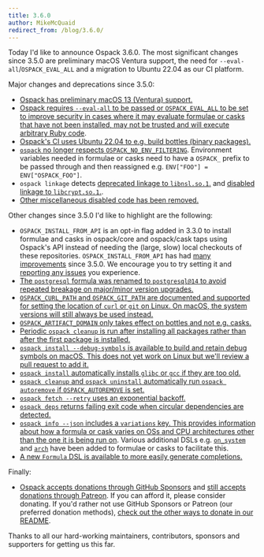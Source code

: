 ```yaml
---
title: 3.6.0
author: MikeMcQuaid
redirect_from: /blog/3.6.0/
---
```


Today I'd like to announce Ospack 3.6.0. The most significant changes since 3.5.0 are preliminary macOS Ventura support, the need for `--eval-all`/`OSPACK_EVAL_ALL` and a migration to Ubuntu 22.04 as our CI platform.

Major changes and deprecations since 3.5.0:

- [Ospack has preliminary macOS 13 (Ventura) support.](https://github.com/Ospack/ospack/pull/13390)
- [Ospack requires `--eval-all` to be passed or `OSPACK_EVAL_ALL` to be set to improve security in cases where it may evaluate formulae or casks that have not been installed, may not be trusted and will execute arbitrary Ruby code](https://github.com/Ospack/ospack/pull/13790).
- [Ospack's CI uses Ubuntu 22.04 to e.g. build bottles (binary packages).](https://github.com/Ospack/ospack/pull/13733)
- [`ospack` no longer respects `OSPACK_NO_ENV_FILTERING`](https://github.com/Ospack/ospack/pull/13595). Environment variables needed in formulae or casks need to have a `OSPACK_` prefix to be passed through and then reassigned e.g. `ENV["FOO"] = ENV["OSPACK_FOO"]`.
- `ospack linkage` detects [deprecated linkage to `libnsl.so.1`.](https://github.com/Ospack/ospack/pull/13741) and [disabled linkage to `libcrypt.so.1`.](https://github.com/Ospack/ospack/pull/13740).
- [Other miscellaneous disabled code has been removed.](https://github.com/Ospack/ospack/pull/13743)

Other changes since 3.5.0 I'd like to highlight are the following:

- `OSPACK_INSTALL_FROM_API` is an opt-in flag added in 3.3.0 to install formulae and casks in ospack/core and ospack/cask taps using Ospack's API instead of needing the (large, slow) local checkouts of these repositories. `OSPACK_INSTALL_FROM_API` has had [many](https://github.com/Ospack/ospack/pull/13439) [improvements](https://github.com/Ospack/ospack/pull/13440) since 3.5.0. We encourage you to try setting it and [reporting any issues](https://github.com/Ospack/ospack/issues/new/choose) you experience.
- [The `postgresql` formula was renamed to `postgresql@14` to avoid repeated breakage on major/minor version upgrades.](https://github.com/Ospack/ospack-core/pull/107726)
- [`OSPACK_CURL_PATH` and `OSPACK_GIT_PATH` are documented and supported for setting the location of `curl` or `git` on Linux. On macOS, the system versions will still always be used instead.](https://github.com/Ospack/ospack/pull/13423)
- [`OSPACK_ARTIFACT_DOMAIN` only takes effect on bottles and not e.g. casks.](https://github.com/Ospack/ospack/pull/13258)
- [Periodic `ospack cleanup` is run after installing all packages rather than after the first package is installed.](https://github.com/Ospack/ospack/pull/13569)
- [`ospack install --debug-symbols` is available to build and retain debug symbols on macOS. This does not yet work on Linux but we'll review a pull request to add it.](https://github.com/Ospack/ospack/pull/13608)
- [`ospack install` automatically installs `glibc` or `gcc` if they are too old.](https://github.com/Ospack/ospack/pull/13577)
- [`ospack cleanup` and `ospack uninstall` automatically run `ospack autoremove` if `OSPACK_AUTOREMOVE` is set.](https://github.com/Ospack/ospack/pull/13532)
- [`ospack fetch --retry` uses an exponential backoff.](https://github.com/Ospack/ospack/pull/13807)
- [`ospack deps` returns failing exit code when circular dependencies are detected.](https://github.com/Ospack/ospack/pull/13777)
- [`ospack info --json` includes a `variations` key. This provides information about how a formula or cask varies on OSs and CPU architectures other than the one it is being run on](https://github.com/Ospack/ospack/pull/13589). Various additional DSLs e.g. [`on_system`](https://github.com/Ospack/ospack/pull/13451) and [`arch`](https://github.com/Ospack/ospack/pull/13657) have been added to formulae or casks to facilitate this.
- [A new `Formula` DSL is available to more easily generate completions.](https://github.com/Ospack/ospack/pull/13536)

Finally:

- [Ospack accepts donations through GitHub Sponsors](https://github.com/sponsors/Ospack) and [still accepts donations through Patreon](https://www.patreon.com/ospack). If you can afford it, please consider donating. If you'd rather not use GitHub Sponsors or Patreon (our preferred donation methods), [check out the other ways to donate in our README](https://github.com/Ospack/ospack/#donations).

Thanks to all our hard-working maintainers, contributors, sponsors and supporters for getting us this far.
